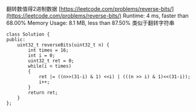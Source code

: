 翻转数值得2进制数据
[https://leetcode.com/problems/reverse-bits/](https://leetcode.com/problems/reverse-bits/)
Runtime: 4 ms, faster than 68.00%
Memory Usage: 8.1 MB, less than 87.50%
类似于翻转字符串
```
class Solution {
public:
    uint32_t reverseBits(uint32_t n) {
        int times = 16;
        int i = 0;
        uint32_t ret = 0;
        while(i < times)
        {
            ret |= ((n>>(31-i) & 1) <<i) | (((n >> i) & 1)<<(31-i));
            i++;
        }
        return ret;
    }
};
```
